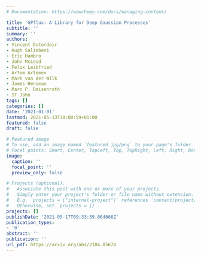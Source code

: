 ```yaml
---
# Documentation: https://wowchemy.com/docs/managing-content/

title: 'GPflux: A Library for Deep Gaussian Processes'
subtitle: ''
summary: ''
authors:
- Vincent Dutordoir
- Hugh Salimbeni
- Eric Hambro
- John McLeod
- Felix Leibfried
- Artem Artemev
- Mark van der Wilk
- James Hensman
- Marc P. Deisenroth
- ST John
tags: []
categories: []
date: '2021-01-01'
lastmod: 2021-05-13T10:08:59+01:00
featured: false
draft: false

# Featured image
# To use, add an image named `featured.jpg/png` to your page's folder.
# Focal points: Smart, Center, TopLeft, Top, TopRight, Left, Right, BottomLeft, Bottom, BottomRight.
image:
  caption: ''
  focal_point: ''
  preview_only: false

# Projects (optional).
#   Associate this post with one or more of your projects.
#   Simply enter your project's folder or file name without extension.
#   E.g. `projects = ["internal-project"]` references `content/project/deep-learning/index.md`.
#   Otherwise, set `projects = []`.
projects: []
publishDate: '2021-05-17T09:33:39.064666Z'
publication_types:
- '0'
abstract: ''
publication: ''
url_pdf: https://arxiv.org/abs/2104.05674
---
```


